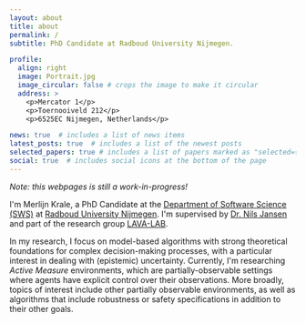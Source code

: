 ```yaml
---
layout: about
title: about
permalink: /
subtitle: PhD Candidate at Radboud University Nijmegen.

profile:
  align: right
  image: Portrait.jpg
  image_circular: false # crops the image to make it circular
  address: >
    <p>Mercator 1</p>
    <p>Toernooiveld 212</p>
    <p>6525EC Nijmegen, Netherlands</p>

news: true  # includes a list of news items
latest_posts: true  # includes a list of the newest posts
selected_papers: true # includes a list of papers marked as "selected={true}"
social: true  # includes social icons at the bottom of the page
---
```

*Note: this webpages is still a work-in-progress!*

I'm Merlijn Krale, a PhD Candidate at the <a href='https://sws.cs.ru.nl/HomePage'>Department of Software Science (SWS)</a> at <a href='https://www.ru.nl/en'>Radboud University Nijmegen</a>.
I'm supervised by <a href='https://nilsjansen.org/'>Dr. Nils Jansen</a> and part of the research group <a href='https://lava-lab.org/'>LAVA-LAB</a>.

In my research, I focus on model-based algorithms with strong theoretical foundations for complex decision-making processes, with a particular interest in dealing with (epistemic) uncertainty.
Currently, I'm researching *Active Measure* environments, which are partially-observable settings where agents have explicit control over their observations.
More broadly, topics of interest include other partially observable environments, as well as algorithms that include robustness or safety specifications in addition to their other goals.

<!-- Write your biography here. Tell the world about yourself. Link to your favorite [subreddit](http://reddit.com). You can put a picture in, too. The code is already in, just name your picture `prof_pic.jpg` and put it in the `img/` folder.

Put your address / P.O. box / other info right below your picture. You can also disable any of these elements by editing `profile` property of the YAML header of your `_pages/about.md`. Edit `_bibliography/papers.bib` and Jekyll will render your [publications page](/al-folio/publications/) automatically.

Link to your social media connections, too. This theme is set up to use [Font Awesome icons](http://fortawesome.github.io/Font-Awesome/) and [Academicons](https://jpswalsh.github.io/academicons/), like the ones below. Add your Facebook, Twitter, LinkedIn, Google Scholar, or just disable all of them. -->
